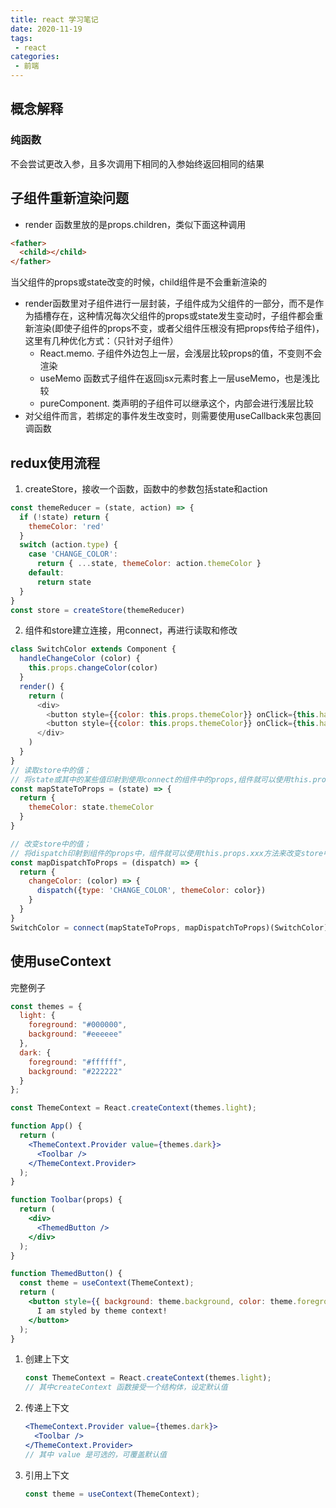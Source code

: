 ```yaml
---
title: react 学习笔记
date: 2020-11-19
tags:
 - react
categories:
 - 前端
---
```




## 概念解释

### 纯函数

 不会尝试更改入参，且多次调用下相同的入参始终返回相同的结果



## 子组件重新渲染问题

- render 函数里放的是props.children，类似下面这种调用

```html
<father>
  <child></child>
</father>
```

当父组件的props或state改变的时候，child组件是不会重新渲染的

- render函数里对子组件进行一层封装，子组件成为父组件的一部分，而不是作为插槽存在，这种情况每次父组件的props或state发生变动时，子组件都会重新渲染(即使子组件的props不变，或者父组件压根没有把props传给子组件)，这里有几种优化方式：（只针对子组件）
  - React.memo.  子组件外边包上一层，会浅层比较props的值，不变则不会渲染
  - useMemo  函数式子组件在返回jsx元素时套上一层useMemo，也是浅比较
  - pureComponent. 类声明的子组件可以继承这个，内部会进行浅层比较
- 对父组件而言，若绑定的事件发生改变时，则需要使用useCallback来包裹回调函数



## redux使用流程

1. createStore，接收一个函数，函数中的参数包括state和action

```js
const themeReducer = (state, action) => {
  if (!state) return {
    themeColor: 'red'
  }
  switch (action.type) {
    case 'CHANGE_COLOR':
      return { ...state, themeColor: action.themeColor }
    default:
      return state
  }
}
const store = createStore(themeReducer)
```

2. 组件和store建立连接，用connect，再进行读取和修改

```js
class SwitchColor extends Component {
  handleChangeColor (color) {
    this.props.changeColor(color)
  }
  render() {
    return (
      <div>
        <button style={{color: this.props.themeColor}} onClick={this.handleChangeColor.bind(this, 'blue')}>blue</button>
        <button style={{color: this.props.themeColor}} onClick={this.handleChangeColor.bind(this, 'red')}>red</button>
      </div>
    )
  }
}
// 读取store中的值；
// 将state或其中的某些值印射到使用connect的组件中的props,组件就可以使用this.props.xxx读取
const mapStateToProps = (state) => {
  return {
    themeColor: state.themeColor
  }
}

// 改变store中的值；
// 将dispatch印射到组件的props中，组件就可以使用this.props.xxx方法来改变store中的值
const mapDispatchToProps = (dispatch) => {
  return {
    changeColor: (color) => {
      dispatch({type: 'CHANGE_COLOR', themeColor: color})
    }
  }
}
SwitchColor = connect(mapStateToProps, mapDispatchToProps)(SwitchColor)

```



## 使用useContext

完整例子

```jsx
const themes = {
  light: {
    foreground: "#000000",
    background: "#eeeeee"
  },
  dark: {
    foreground: "#ffffff",
    background: "#222222"
  }
};

const ThemeContext = React.createContext(themes.light);

function App() {
  return (
    <ThemeContext.Provider value={themes.dark}>
      <Toolbar />
    </ThemeContext.Provider>
  );
}

function Toolbar(props) {
  return (
    <div>
      <ThemedButton />
    </div>
  );
}

function ThemedButton() {
  const theme = useContext(ThemeContext);
  return (
    <button style={{ background: theme.background, color: theme.foreground }}>
      I am styled by theme context!
    </button>
  );
}
```

1. 创建上下文

   ```jsx
   const ThemeContext = React.createContext(themes.light);
   // 其中createContext 函数接受一个结构体，设定默认值
   ```

2. 传递上下文

   ```jsx
   <ThemeContext.Provider value={themes.dark}>
     <Toolbar />
   </ThemeContext.Provider>
   // 其中 value 是可选的，可覆盖默认值
   ```

3. 引用上下文

   ```js
   const theme = useContext(ThemeContext);
   ```



